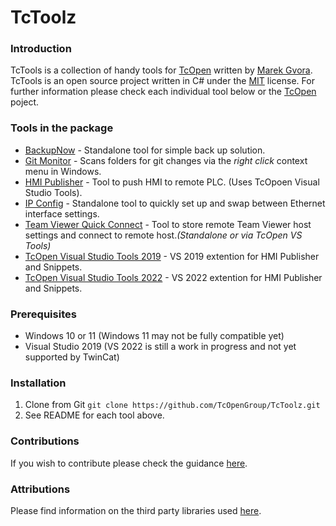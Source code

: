 # TcToolz



### Introduction

TcTools is a collection of handy tools for [TcOpen](https://github.com/TcOpenGroup/TcOpen) written by [Marek Gvora](https://github.com/mgvora). TcTools is an open source project written in C# under the [MIT](https://tldrlegal.com/license/mit-license) license. For further information please check each individual tool below or the  [TcOpen](https://github.com/TcOpenGroup/TcOpen) poject.

### Tools in the package
* [BackupNow](BackupNow/README.md) - Standalone tool for simple back up solution.
* [Git Monitor](GitMonitor/README.md) - Scans folders for git changes via the *right click* context menu in Windows.
* [HMI Publisher](HmiPublisher/README.md) - Tool to push HMI to remote PLC. (Uses TcOpoen Visual Studio Tools).
* [IP Config](IPCONFIG/README.md) - Standalone tool to quickly set up and swap between Ethernet interface settings.
* [Team Viewer Quick Connect](TeamViewerQuickConnect/README.md) - Tool to store remote Team Viewer host settings and connect to remote host.*(Standalone or via TcOpen VS Tools)*
* [TcOpen Visual Studio Tools 2019](TcOpen.VisualStudio.Tools2019/README.md) - VS 2019 extention for HMI Publisher and Snippets.
* [TcOpen Visual Studio Tools 2022](TcOpen.VisualStudio.Tools2022/README.md) - VS 2022 extention for HMI Publisher and Snippets. 



### Prerequisites
* Windows 10 or 11 (Windows 11 may not be fully compatible yet)
* Visual Studio 2019 (VS 2022 is still a work in progress and not yet supported by TwinCat)

### Installation
1. Clone from Git `git clone https://github.com/TcOpenGroup/TcToolz.git`
2. See README for each tool above.


### Contributions
If you wish to contribute please check the guidance [here](https://github.com/TcOpenGroup/TcOpen/blob/dev/CONTRIBUTING.md).

### Attributions

Please find information on the third party libraries used [here](notices.md).
